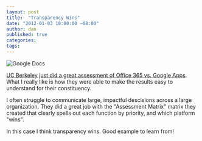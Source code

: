 ```yaml
---
layout: post
title:  "Transparency Wins"
date: "2012-01-03 10:00:00 −08:00"
author: dan
published: true
categories:
tags:
---
```

<img class="img-rounded img-responsive" alt="Google Docs" src="https://dl.dropboxusercontent.com/u/300203/blog-images/google_docs.jpg">

[UC Berkeley just did a great assessment of Office 365 vs. Google Apps](http://bconnected-project.berkeley.edu/about/email-calendar-platform-comparison).  What I really like is how they were able to make the results easy to understand for their constituency.

I often struggle to communicate large, impactful descisions across a large organization.  They did a great job with the "Assessment Matrix" matrix they created that clearly spells out each function by priority, and which platform "wins".

In this case I think transparency wins.  Good example to learn from!
